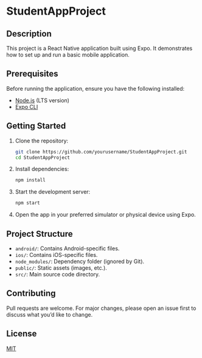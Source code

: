 # StudentAppProject

## Description
This project is a React Native application built using Expo. It demonstrates how to set up and run a basic mobile application.

## Prerequisites
Before running the application, ensure you have the following installed:
- [Node.js](https://nodejs.org/) (LTS version)
- [Expo CLI](https://docs.expo.dev/get-started/installation/)

## Getting Started
1. Clone the repository:
    ```bash
    git clone https://github.com/yourusername/StudentAppProject.git
    cd StudentAppProject
    ```

2. Install dependencies:
    ```bash
    npm install
    ```

3. Start the development server:
    ```bash
    npm start
    ```

4. Open the app in your preferred simulator or physical device using Expo.

## Project Structure
- `android/`: Contains Android-specific files.
- `ios/`: Contains iOS-specific files.
- `node_modules/`: Dependency folder (ignored by Git).
- `public/`: Static assets (images, etc.).
- `src/`: Main source code directory.

## Contributing
Pull requests are welcome. For major changes, please open an issue first to discuss what you’d like to change.

## License
[MIT](https://choosealicense.com/licenses/mit/)
